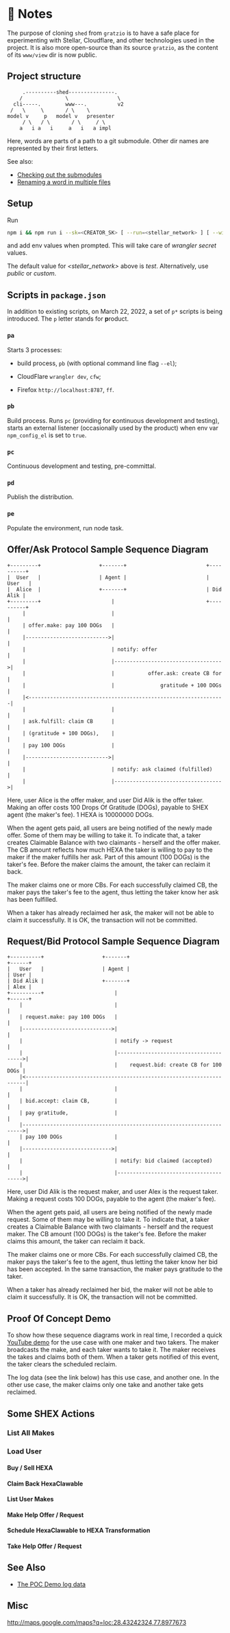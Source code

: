 # 👷 Notes

The purpose of cloning `shed` from `gratzio` is to have a safe place for experimenting with Stellar, Cloudflare, and other technologies used in the project. It is also more open-source than its source `gratzio`, as the content of its `www/view` dir is now public.

## Project structure

```
     .----------shed---------------.
    /              \                \
  cli-----.        www---.          v2
 /   \     \       / \    \
model v     p   model v   presenter
     / \   / \       / \     / \
    a   i a   i     a   i   a impl
```
Here, words are parts of a path to a git submodule. Other dir names are represented by their first letters.

See also: 

- [Checking out the submodules](https://stackoverflow.com/questions/11893678/warning-remote-head-refers-to-nonexistent-ref-unable-to-checkout)
- [Renaming a word in multiple files](https://stackoverflow.com/questions/11392478/how-to-replace-a-string-in-multiple-files-in-linux-command-line)

## Setup

Run

```bash
npm i && npm run i --sk=<CREATOR_SK> [ --run=<stellar_network> ] [ --with=extras ]
```

and add env values when prompted. This will take care of *wrangler secret* values.

The default value for *\<stellar_network\>* above is *test*. Alternatively, use *public* or *custom*.

## Scripts in `package.json`

In addition to existing scripts, on March 22, 2022, a set of `p*` scripts is being introduced. The `p` letter stands for **p**roduct.

### `pa`

Starts 3 processes:

- build process, `pb` (with optional command line flag `--el`);

- CloudFlare `wrangler dev`, `cfw`;

- Firefox `http://localhost:8787`, `ff`.

### `pb`

Build process. Runs `pc` (providing for **c**ontinuous development and testing), starts an external listener (occasionally used by the product) when env var `npm_config_el` is set to `true`.

### `pc`

Continuous development and testing, pre-committal.

### `pd`

Publish the distribution.

### `pe`

Populate the environment, run node task.

## Offer/Ask Protocol Sample Sequence Diagram

```
+---------+                   +-------+                          +----------+
|  User   |                   | Agent |                          |   User   |
|  Alice  |                   +-------+                          | Did Alik |
+---------+                       |                              +----------+
     |                            |                                    |
     | offer.make: pay 100 DOGs   |                                    | 
     |--------------------------->|                                    |
     |                            | notify: offer                      |
     |                            |----------------------------------->|
     |                            |           offer.ask: create CB for |
     |                            |               gratitude + 100 DOGs |
     |<----------------------------------------------------------------|
     |                            |                                    |  
     | ask.fulfill: claim CB      |                                    |
     | (gratitude + 100 DOGs),    |                                    |
     | pay 100 DOGs               |                                    |
     |--------------------------->|                                    |
     |                            | notify: ask claimed (fulfilled)    |
     |                            |----------------------------------->|
```
Here, user Alice is the offer maker, and user Did Alik is the offer taker. Making an offer costs 100 Drops Of Gratitude (DOGs), payable to SHEX agent (the maker's fee). 1 HEXA is 10000000 DOGs.

When the agent gets paid, all users are being notified of the newly made offer. Some of them may be willing to take it. To indicate that, a taker creates Claimable Balance with two claimants - herself and the offer maker. The CB amount reflects how much HEXA the taker is willing to pay to the maker if the maker fulfills her ask. Part of this amount (100 DOGs) is the taker's fee. Before the maker claims the amount, the taker can reclaim it back.

The maker claims one or more CBs. For each successfully claimed CB, the maker pays the taker's fee to the agent, thus letting the taker know her ask has been fulfilled.

When a taker has already reclaimed her ask, the maker will not be able to claim it successfully. It is OK, the transaction will not be committed.

## Request/Bid Protocol Sample Sequence Diagram

```
+----------+                   +-------+                               +------+
|   User   |                   | Agent |                               | User |
| Did Alik |                   +-------+                               | Alex |
+----------+                       |                                   +------+
    |                              |                                        |
    | request.make: pay 100 DOGs   |                                        |
    |----------------------------->|                                        |
    |                              | notify -> request                      |
    |                              |--------------------------------------->|
    |                              |    request.bid: create CB for 100 DOGs |
    |<----------------------------------------------------------------------|
    |                              |                                        |
    | bid.accept: claim CB,        |                                        |
    | pay gratitude,               |                                        |
    |---------------------------------------------------------------------->|
    | pay 100 DOGs                 |                                        |
    |----------------------------->|                                        |
    |                              | notify: bid claimed (accepted)         |
    |                              |--------------------------------------->|
```
Here, user Did Alik is the request maker, and user Alex is the request taker. Making a request costs 100 DOGs, payable to the agent (the maker's fee).

When the agent gets paid, all users are being notified of the newly made request. Some of them may be willing to take it. To indicate that, a taker creates a Claimable Balance with two claimants - herself and the request maker. The CB amount (100 DOGs) is the taker's fee. Before the maker claims this amount, the taker can reclaim it back.

The maker claims one or more CBs. For each successfully claimed CB, the maker pays the taker's fee to the agent, thus letting the taker know her bid has been accepted. In the same transaction, the maker pays gratitude to the taker.

When a taker has already reclaimed her bid, the maker will not be able to claim it successfully. It is OK, the transaction will not be committed.

## Proof Of Concept Demo

To show how these sequence diagrams work in real time, I recorded a quick [YouTube demo](https://youtu.be/BiZXWoC9Q74) for the use case with one maker and two takers. The maker broadcasts the make, and each taker wants to take it. The maker receives the takes and claims both of them. When a taker gets notified of this event, the taker clears the scheduled reclaim.

The log data (see the link below) has this use case, and another one. In the other use case, the maker claims only one take and another take gets reclaimed.

## Some SHEX Actions

### List All Makes

### Load User

#### Buy / Sell HEXA

#### Claim Back HexaClawable

#### List User Makes

#### Make Help Offer / Request

#### Schedule HexaClawable to HEXA Transformation

#### Take Help Offer / Request

## See Also

- [The POC Demo log data](./test/logs/1maker2takers.log)

## Misc

http://maps.google.com/maps?q=loc:28.43242324,77.8977673

